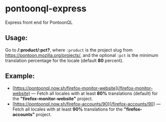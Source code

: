 # pontoonql-express

Express front end for PontoonQL

## Usage:

Go to **/:product/:pct?**, where `:product` is the project slug from https://pontoon.mozilla.org/projects/, and the optional `:pct` is the minimum translation percentage for the locale (default **80** percent).

## Example:

- [https://pontoonql.now.sh/firefox-monitor-website](/firefox-monitor-website) &mdash; Fetch all locales with at least **80%** translations (default) for the **"firefox-monitor-website"** project.
- [https://pontoonql.now.sh/firefox-accounts/90](/firefox-accounts/90) &mdash; Fetch all locales with at least **90%** translations for the **"firefox-accounts"** project.
